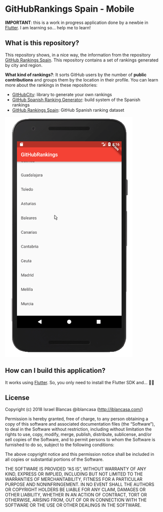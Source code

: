 # GitHubRankings Spain - Mobile

**IMPORTANT**: this is a work in progress application done by a newbie in
[Flutter](https://flutter.io/). I am learning so... help me to learn!

## What is this repository?

This repository shows, in a nice way, the information from the repository
[GitHub Rankings Spain](https://github.com/iblancasa/GitHubRankingsSpain).
This repository contains a set of rankings generated by city and region.

**What kind of rankings?**: It sorts GitHub users by the number of **public
contributions** and groups them by the location in their profile. You can learn
more about the rankings in these repositories:

* [GitHubCity](https://github.com/iblancasa/GitHubCity): library to generate your own rankings
* [GitHub Spanish Ranking Generator](https://github.com/iblancasa/GitHubSpanishRankingGenerator): build system of the Spanish rankings
* [GitHub Rankings Spain](https://github.com/iblancasa/GitHubRankingsSpain): GitHub Spanish ranking dataset

![Application example](readme.gif)

## How can I build this application?

It works using [Flutter](https://flutter.io/). So, you only need to install the
Flutter SDK and... :tada::tada:

## License

Copyright (c) 2018 Israel Blancas @iblancasa (http://iblancasa.com/)

Permission is hereby granted, free of charge, to any person obtaining a copy of
this software and associated documentation files (the “Software”), to deal in
the Software without restriction, including without limitation the rights to
use, copy, modify, merge, publish, distribute, sublicense, and/or sell copies
of the Software, and to permit persons to whom the Software is furnished to do
so, subject to the following conditions:

The above copyright notice and this permission notice shall be included in all
copies or substantial portions of the Software.

THE SOFTWARE IS PROVIDED “AS IS”, WITHOUT WARRANTY OF ANY KIND, EXPRESS OR
IMPLIED, INCLUDING BUT NOT LIMITED TO THE WARRANTIES OF MERCHANTABILITY,
FITNESS FOR A PARTICULAR PURPOSE AND NONINFRINGEMENT. IN NO EVENT SHALL THE
AUTHORS OR COPYRIGHT HOLDERS BE LIABLE FOR ANY CLAIM, DAMAGES OR OTHER
LIABILITY, WHETHER IN AN ACTION OF CONTRACT, TORT OR OTHERWISE, ARISING FROM,
OUT OF OR IN CONNECTION WITH THE SOFTWARE OR THE USE OR OTHER DEALINGS
IN THE SOFTWARE.